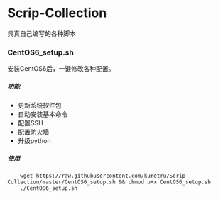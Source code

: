 # Scrip-Collection
呉真自己编写的各种脚本
### CentOS6_setup.sh
安装CentOS6后，一键修改各种配置。
##### 功能
* 更新系统软件包
* 自动安装基本命令
* 配置SSH
* 配置防火墙
* 升级python  
##### 使用
```
    wget https://raw.githubusercontent.com/kuretru/Scrip-Collection/master/CentOS6_setup.sh && chmod u+x CentOS6_setup.sh
    ./CentOS6_setup.sh
```
